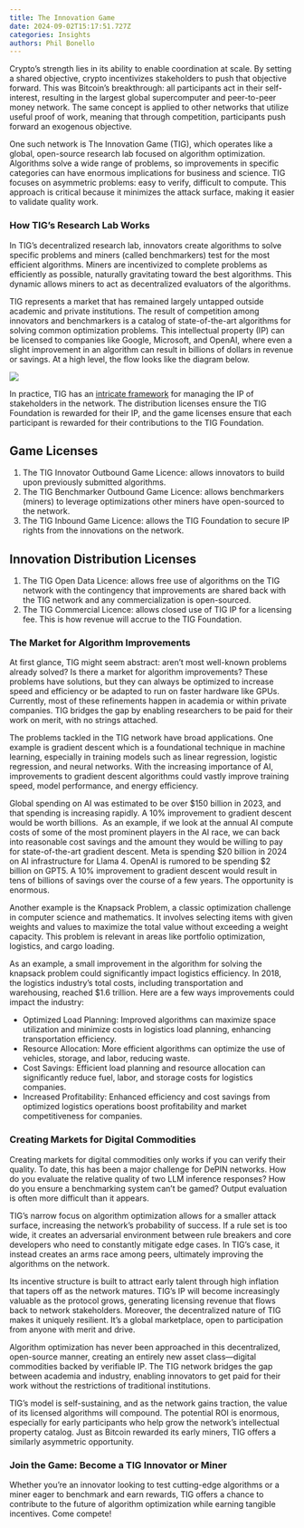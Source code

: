 ```yaml
---
title: The Innovation Game
date: 2024-09-02T15:17:51.727Z
categories: Insights
authors: Phil Bonello
---
```

Crypto’s strength lies in its ability to enable coordination at scale. By setting a shared objective, crypto incentivizes stakeholders to push that objective forward. This was Bitcoin’s breakthrough: all participants act in their self-interest, resulting in the largest global supercomputer and peer-to-peer money network. The same concept is applied to other networks that utilize useful proof of work, meaning that through competition, participants push forward an exogenous objective.

One such network is The Innovation Game (TIG), which operates like a global, open-source research lab focused on algorithm optimization. Algorithms solve a wide range of problems, so improvements in specific categories can have enormous implications for business and science. TIG focuses on asymmetric problems: easy to verify, difficult to compute. This approach is critical because it minimizes the attack surface, making it easier to validate quality work.

### How TIG’s Research Lab Works

In TIG’s decentralized research lab, innovators create algorithms to solve specific problems and miners (called benchmarkers) test for the most efficient algorithms. Miners are incentivized to complete problems as efficiently as possible, naturally gravitating toward the best algorithms. This dynamic allows miners to act as decentralized evaluators of the algorithms.

TIG represents a market that has remained largely untapped outside academic and private institutions. The result of competition among innovators and benchmarkers is a catalog of state-of-the-art algorithms for solving common optimization problems. This intellectual property (IP) can be licensed to companies like Google, Microsoft, and OpenAI, where even a slight improvement in an algorithm can result in billions of dollars in revenue or savings. At a high level, the flow looks like the diagram below. 

![](https://lh7-rt.googleusercontent.com/docsz/AD_4nXe5He8gA0NIXcitxQ518leMbq4SHmk1AGK5UIyB84FRTxVHuuV6ZZI5sIAkDk8ju1JPJ5ymlLtkS9sJTl_9eXMEx3ik6jipZWQWHWTLP8QUErKunqMAVHa87EUWmcvj_FMwidGpoFrcn5mNeF8ZqmhiROoC?key=xq9DIGmHIkz2SmxgD55q5A)

In practice, TIG has an [intricate framework](https://github.com/tig-foundation/tig-monorepo/blob/satisfiability/sprint_sat/docs/guides/anatomy.md) for managing the IP of stakeholders in the network. The distribution licenses ensure the TIG Foundation is rewarded for their IP, and the game licenses ensure that each participant is rewarded for their contributions to the TIG Foundation.

## Game Licenses

1. The TIG Innovator Outbound Game Licence: allows innovators to build upon previously submitted algorithms.
2. The TIG Benchmarker Outbound Game Licence: allows benchmarkers (miners) to leverage optimizations other miners have open-sourced to the network. 
3. The TIG Inbound Game Licence: allows the TIG Foundation to secure IP rights from the innovations on the network. 

## Innovation Distribution Licenses

1. The TIG Open Data Licence: allows free use of algorithms on the TIG network with the contingency that improvements are shared back with the TIG network and any commercialization is open-sourced. 
2. The TIG Commercial Licence: allows closed use of TIG IP for a licensing fee. This is how revenue will accrue to the TIG Foundation. 

### The Market for Algorithm Improvements

At first glance, TIG might seem abstract: aren’t most well-known problems already solved? Is there a market for algorithm improvements? These problems have solutions, but they can always be optimized to increase speed and efficiency or be adapted to run on faster hardware like GPUs. Currently, most of these refinements happen in academia or within private companies. TIG bridges the gap by enabling researchers to be paid for their work on merit, with no strings attached.

The problems tackled in the TIG network have broad applications. One example is gradient descent which is a foundational technique in machine learning, especially in training models such as linear regression, logistic regression, and neural networks. With the increasing importance of AI, improvements to gradient descent algorithms could vastly improve training speed, model performance, and energy efficiency. 

Global spending on AI was estimated to be over $150 billion in 2023, and that spending is increasing rapidly. A 10% improvement to gradient descent would be worth billions.  As an example, if we look at the annual AI compute costs of some of the most prominent players in the AI race, we can back into reasonable cost savings and the amount they would be willing to pay for state-of-the-art gradient descent. Meta is spending $20 billion in 2024 on AI infrastructure for Llama 4. OpenAI is rumored to be spending $2 billion on GPT5. A 10% improvement to gradient descent would result in tens of billions of savings over the course of a few years. The opportunity is enormous.

Another example is the Knapsack Problem, a classic optimization challenge in computer science and mathematics. It involves selecting items with given weights and values to maximize the total value without exceeding a weight capacity. This problem is relevant in areas like portfolio optimization, logistics, and cargo loading.

As an example, a small improvement in the algorithm for solving the knapsack problem could significantly impact logistics efficiency. In 2018, the logistics industry’s total costs, including transportation and warehousing, reached $1.6 trillion. Here are a few ways improvements could impact the industry:

* Optimized Load Planning: Improved algorithms can maximize space utilization and minimize costs in logistics load planning, enhancing transportation efficiency.
* Resource Allocation: More efficient algorithms can optimize the use of vehicles, storage, and labor, reducing waste.
* Cost Savings: Efficient load planning and resource allocation can significantly reduce fuel, labor, and storage costs for logistics companies.
* Increased Profitability: Enhanced efficiency and cost savings from optimized logistics operations boost profitability and market competitiveness for companies.

### Creating Markets for Digital Commodities

Creating markets for digital commodities only works if you can verify their quality. To date, this has been a major challenge for DePIN networks. How do you evaluate the relative quality of two LLM inference responses? How do you ensure a benchmarking system can’t be gamed? Output evaluation is often more difficult than it appears.

TIG’s narrow focus on algorithm optimization allows for a smaller attack surface, increasing the network’s probability of success. If a rule set is too wide, it creates an adversarial environment between rule breakers and core developers who need to constantly mitigate edge cases. In TIG’s case, it instead creates an arms race among peers, ultimately improving the algorithms on the network. 

Its incentive structure is built to attract early talent through high inflation that tapers off as the network matures. TIG’s IP will become increasingly valuable as the protocol grows, generating licensing revenue that flows back to network stakeholders. Moreover, the decentralized nature of TIG makes it uniquely resilient. It’s a global marketplace, open to participation from anyone with merit and drive.

Algorithm optimization has never been approached in this decentralized, open-source manner, creating an entirely new asset class—digital commodities backed by verifiable IP. The TIG network bridges the gap between academia and industry, enabling innovators to get paid for their work without the restrictions of traditional institutions. 

TIG’s model is self-sustaining, and as the network gains traction, the value of its licensed algorithms will compound. The potential ROI is enormous, especially for early participants who help grow the network’s intellectual property catalog. Just as Bitcoin rewarded its early miners, TIG offers a similarly asymmetric opportunity.

### Join the Game: Become a TIG Innovator or Miner

Whether you’re an innovator looking to test cutting-edge algorithms or a miner eager to benchmark and earn rewards, TIG offers a chance to contribute to the future of algorithm optimization while earning tangible incentives. Come compete!